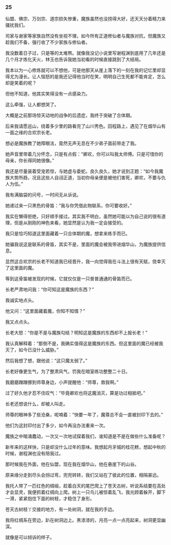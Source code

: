 ### 25

仙盟、佛宗、万剑宗、道宗损失惨重，魔族虽然也没捞得大好，还天天分着精力来骚扰我们。

司家与谢家等家族自然没有坐视不理，如今所有正道修仙者与魔族对抗，但魔族又趁我们不备，强行收了不少家族与修仙者。

我没数着日子过，只是等的太难熬。就像我没记小说里写谢程渊到底用了几年还是几个月才炼化天火，林玉也告诉我她当初看的时候直接跳到了大结局。

我本以为一心修炼就可以不想他，可是他那天从崖上落下的一刻在我的记忆里却显得尤为漫长。让人恼怒的是我还记得他当时在笑，明明自己生死都不能肯定，怎么却是笑着的呢？

但他不知道，他其实笑得没有一点感染力。

这么牵强，让人都想哭了。

大概是之前那场惊天动地的战争的后遗症，我终于突破了合体期。

后来我请愿巡山，绕着多少里的路看完了山川秀色。回程路上，遇见了在烟华山有一面之缘的合欢宗长老。

想必是魔族教了她障眼法，竟然无声无息在不少弟子面前带走了我。

她声音里带着几分怀念，只是有点假：“卿欢，你可以叫我太师傅。只是可惜你的母亲，你长得同她很像。”

我还是尽量装着受宠若惊，与她虚与委蛇。良久良久，她才说到正题：“如今我魔族大势所趋，况且这些人自诩正道，当初你母亲便是被他们害死，卿欢，不要与仇人为伍。”

我有满脑袋的问号，一时间无从诉说。

她递过来一只黑色的骨笛：“我与你凭借此物联系，你可要收好。”

我实在懒得拒绝，只好顺手接过。其实我不明白，虽然她可能以为自己说的很有道理，但是从刚刚的神色来看，她显然是认为我一定会接受的。

我只是恰巧知道这里面藏着一只合体期的魔，想拿来练手而已。

她骗我说这是联系的骨笛，其实不是，里面的魔会被我带进烟华山，为魔族提供信息。

显然这合欢宗的长老不知道我已经晋升，我一向觉得我在斗法上很有天赋，侥幸灭了这里面的魔。

等到这骨笛被发现的时候，它就仅仅是一只普普通通的骨笛而已。

长老严肃地问我：“你可知这是魔族的东西？”

我诚实地点头。

他又问：“这里面藏着魔，你知不知情？”

我又点点头。

长老大怒：“你是不是与魔族勾结？明知这是魔族的东西却不上报长老！”

我认真解释着：“那倒不是，我确实值得这是魔族的东西。但这里面的魔已经被我灭了，如今已没什么威胁。”

然后我想了想，跟他说：“这只魔太弱了。”

长老好像更生气，为了整肃风气，罚我在暗室练功整整二十日。

我磨磨蹭蹭挪到师尊身边，小声提醒他：“师尊，救我啊。”

过了好久他才忍不住叹气：“毕竟卿欢也将这魔消灭，算是功过相抵吧。”

长老还想说什么，却被人叫走。

师尊的眼神多了些沧桑，呢喃着：“快要一年了，魔尊总不会一直被封印下去的。”

他们为这封印付出了多少，如今再没办法重来一次。

魔族之中暗涌蠢动，一次又一次地试探着我们，谁知道是不是在做些什么准备呢？

新年来的这样快，只是却没什么过年的意味。我想起月牙城的桂花糕，想起中秋的时候，谢程渊也没有陪我过。

那时候我在外面，他在仙盟，现在我在烟华山，他在悬崖下的山谷。

原来缘分走到尽头会拐过弯，兜兜转转，我们又站在了彼此的位置，相隔甚远。

我托人带了一匹红色的绸缎，趁着白天的尾巴爬上了苍天古树，听说系结要在高处才会显灵，我便抓着红绸向上爬。树上一只鸟儿被惊着乱飞，我光顾着躲开，脚下一滑，紧紧抱住下面的树枝，才稳住了身形。

苍天古树枝丫交接的地方，有一处树洞，就在我的手边。

我将红绸系在旁边，趴在树洞边上。黑漆漆的，月亮一点一点亮起来，树洞更显幽深。

就像是可以倾诉的样子。